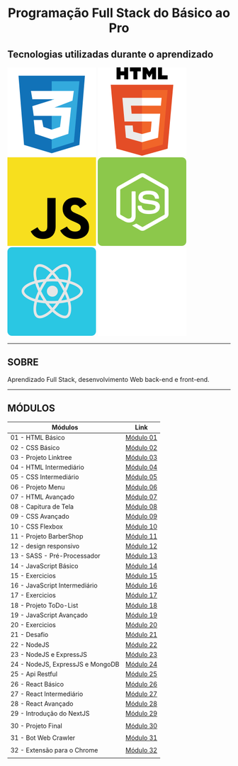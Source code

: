 <h1 align="center">
  Programação Full Stack do Básico ao Pro
</h1>

## Tecnologias utilizadas durante o aprendizado

![HTML Logo](/.github/img/logos/css.svg)
![CSS Logo](/.github/img/logos/html.svg)
![JavaScript Logo](/.github/img/logos/javascript.svg)
![NodeJS Logo](/.github/img/logos/nodejs.svg)
![React Logo](/.github/img/logos/reactjs.svg)
![Next Logo](/.github/img/logos/nextjs.svg)

---

## SOBRE

Aprendizado Full Stack, desenvolvimento Web back-end e front-end.

---

## MÓDULOS

| Módulos                          | Link                                                                                                                       |
| -------------------------------- | -------------------------------------------------------------------------------------------------------------------------- |
| 01 - HTML Básico                 | [Módulo 01](https://github.com/michaelwell23/desenvolvimento-fullstack/tree/master/01-HTML-basico/)                        |
| 02 - CSS Básico                  | [Módulo 02](https://github.com/michaelwell23/desenvolvimento-fullstack/tree/master/02-CSS-basico/)                         |
| 03 - Projeto Linktree            | [Módulo 03](https://github.com/michaelwell23/desenvolvimento-fullstack/tree/master/03-projeto-linktree/)                   |
| 04 - HTML Intermediário          | [Módulo 04](https://github.com/michaelwell23/desenvolvimento-fullstack/tree/master/04-html/)                               |
| 05 - CSS Intermediário           | [Módulo 05](https://github.com/michaelwell23/desenvolvimento-fullstack/tree/master/05-css/)                                |
| 06 - Projeto Menu                | [Módulo 06](https://github.com/michaelwell23/desenvolvimento-fullstack/tree/master/06-projeto-menu/)                       |
| 07 - HTML Avançado               | [Módulo 07](https://github.com/michaelwell23/desenvolvimento-fullstack/tree/master/07-html-avancado/)                      |
| 08 - Capitura de Tela            | [Módulo 08](https://github.com/michaelwell23/desenvolvimento-fullstack/tree/master/08-desafio-Pagina-de-captura/)          |
| 09 - CSS Avançado                | [Módulo 09](https://github.com/michaelwell23/desenvolvimento-fullstack/tree/master/09-css-avancado/)                       |
| 10 - CSS Flexbox                 | [Módulo 10](https://github.com/michaelwell23/desenvolvimento-fullstack/tree/master/10-css-flexbox/)                        |
| 11 - Projeto BarberShop          | [Módulo 11](https://github.com/michaelwell23/desenvolvimento-fullstack/tree/master/11-projeto-barberShop/)                 |
| 12 - design responsivo           | [Módulo 12](https://github.com/michaelwell23/desenvolvimento-fullstack/tree/master/12-design-responsivo/)                  |
| 13 - SASS - Pré-Processador      | [Módulo 13](https://github.com/michaelwell23/desenvolvimento-fullstack/tree/master/13-SASS/)                               |
| 14 - JavaScript Básico           | [Módulo 14](https://github.com/michaelwell23/desenvolvimento-fullstack/tree/master/14-javascript-basico/)                  |
| 15 - Exercicios                  | [Módulo 15](https://github.com/michaelwell23/desenvolvimento-fullstack/tree/master/15-exercicios-javascript-basico/)       |
| 16 - JavaScript Intermediário    | [Módulo 16](https://github.com/michaelwell23/desenvolvimento-fullstack/tree/master/16-javascrit-intermediario/)            |
| 17 - Exercicios                  | [Módulo 17](https://github.com/michaelwell23/desenvolvimento-fullstack/tree/master/17-exercicios-javascrit-intermediario/) |
| 18 - Projeto ToDo-List           | [Módulo 18](https://github.com/michaelwell23/desenvolvimento-fullstack/tree/master/18-projeto-todo-list/)                  |
| 19 - JavaScript Avançado         | [Módulo 19](https://github.com/michaelwell23/desenvolvimento-fullstack/tree/master/19-javascript-avancado/)                |
| 20 - Exercicios                  | [Módulo 20](https://github.com/michaelwell23/desenvolvimento-fullstack/tree/master/20-exercicio-javascript-avancado/)      |
| 21 - Desafio                     | [Módulo 21](https://github.com/michaelwell23/desenvolvimento-fullstack/tree/master/21-desafios-javascript/)                |
| 22 - NodeJS                      | [Módulo 22](https://github.com/michaelwell23/desenvolvimento-fullstack/tree/master/22-node/)                               |
| 23 - NodeJS e ExpressJS          | [Módulo 23](https://github.com/michaelwell23/desenvolvimento-fullstack/tree/master/23-node-express/)                       |
| 24 - NodeJS, ExpressJS e MongoDB | [Módulo 24](https://github.com/michaelwell23/desenvolvimento-fullstack/tree/master/24-node-express-mongodb/)               |
| 25 - Api Restful                 | [Módulo 25](https://github.com/michaelwell23/desenvolvimento-fullstack/tree/master/25-api-restful/)                        |
| 26 - React Básico                | [Módulo 26](https://github.com/michaelwell23/desenvolvimento-fullstack/tree/master/26-react-basico)                        |
| 27 - React Intermediário         | [Módulo 27](https://github.com/michaelwell23/desenvolvimento-fullstack/tree/master/27-react-intermediario)                 |
| 28 - React Avançado              | [Módulo 28](https://github.com/michaelwell23/desenvolvimento-fullstack/tree/master/28-react-avancado)                      |
| 29 - Introdução do NextJS        | [Módulo 29](https://github.com/michaelwell23/desenvolvimento-fullstack/tree/master/29-next)                                |
|                                  |
| 30 - Projeto Final               | [Módulo 30](https://github.com/michaelwell23/projeto-anuncia.com)                                                                                                             |
|                                  |
| 31 - Bot Web Crawler             | [Módulo 31]()                                                                                                              |
|                                  |
| 32 - Extensão para o Chrome      | [Módulo 32]()                                                                                                              |
|                                  |

